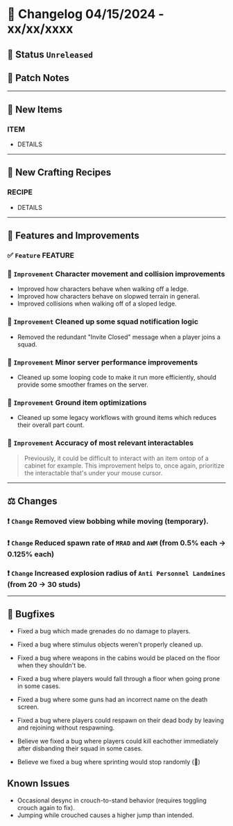 # :bookmark_tabs:  Changelog 04/15/2024 - xx/xx/xxxx

## :red_circle: Status `Unreleased`
<!-- ## :green_circle: Status `Released` -->

## :speech_balloon: Patch Notes

________

## :gun: New Items

### ITEM
- DETAILS

________

## :thread: New Crafting Recipes

### RECIPE
- DETAILS

________

## :loudspeaker: Features and Improvements


### :white_check_mark: `Feature` FEATURE

### :arrow_up_small: `Improvement` Character movement and collision improvements
- Improved how characters behave when walking off a ledge.
- Improved how characters behave on slopwed terrain in general.
- Improved collisions when walking off of a sloped ledge.

### :arrow_up_small: `Improvement` Cleaned up some squad notification logic
- Removed the redundant "Invite Closed" message when a player joins a squad.

### :arrow_up_small: `Improvement` Minor server performance improvements
- Cleaned up some looping code to make it run more efficiently, should provide some smoother frames on the server.

### :arrow_up_small: `Improvement` Ground item optimizations
- Cleaned up some legacy workflows with ground items which reduces their overall part count.

### :arrow_up_small: `Improvement` Accuracy of most relevant interactables
> Previously, it could be difficult to interact with an item ontop of a cabinet for example.
> This improvement helps to, once again, prioritize the interactable that's under your mouse cursor.

________

## :balance_scale: Changes

### :exclamation: `Change` Removed view bobbing while moving (temporary).

### :exclamation: `Change` Reduced spawn rate of `MRAD` and `AWM` (from 0.5% each -> 0.125% each)

### :exclamation: `Change` Increased explosion radius of `Anti Personnel Landmines` (from 20 -> 30 studs)

________

## :bug: Bugfixes
- Fixed a bug which made grenades do no damage to players.
- Fixed a bug where stimulus objects weren't properly cleaned up.
- Fixed a bug where weapons in the cabins would be placed on the floor when they shouldn't be.
- Fixed a bug where players would fall through a floor when going prone in some cases.
- Fixed a bug where some guns had an incorrect name on the death screen.
- Fixed a bug where players could respawn on their dead body by leaving and rejoining without respawning.

- Believe we fixed a bug where players could kill eachother immediately after disbanding their squad in some cases.
- Believe we fixed a bug where sprinting would stop randomly (🤞)

## Known Issues
- Occasional desync in crouch-to-stand behavior (requires toggling crouch again to fix).
- Jumping while crouched causes a higher jump than intended.
